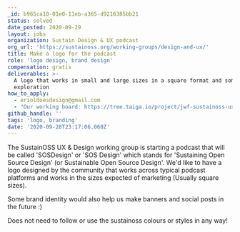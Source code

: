 ```yaml
---
_id: b965ca10-01e0-11eb-a365-d9216385bb21
status: solved
date_posted: 2020-09-29
layout: jobs
organization: Sustain Design & UX podcast
org_url: 'https://sustainoss.org/working-groups/design-and-ux/'
title: Make a logo for the podcast
role: 'logo design, brand design'
compensation: gratis
deliverables: >-
  A logo that works in small and large sizes in a square format and some brand
  exploration
how_to_apply:
  - erioldoesdesign@gmail.com
  - "Our working board: https://tree.taiga.io/project/jwf-sustainoss-ux-design-working-group/us/59?kanban-status=2237420\r\n\r\nhttps://sustainoss.org/working-groups/design-and-ux/\r\n"
github_handle: ''
tags: 'logo, branding'
date: '2020-09-28T23:17:06.060Z'
---
```

The SustainOSS UX & Design working group is starting a podcast that will be called 'SOSDesign' or 'SOS Design' which stands for 'Sustaining Open Source Design' (or Sustainable Open Source Design'. 
We'd like to have a logo designed by the community that works across typical podcast platforms and works in the sizes expected of marketing (Usually square sizes).

Some brand identity would also help us make banners and social posts in the future :)

Does not need to follow or use the sustainoss colours or styles in any way!
